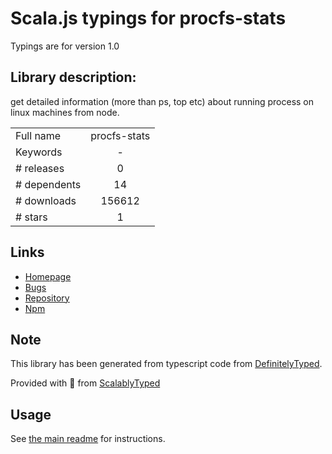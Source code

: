 
# Scala.js typings for procfs-stats

Typings are for version 1.0

## Library description:
get detailed information (more than ps, top etc) about running process on linux machines from node.

|                    |                 |
| ------------------ | :-------------: |
| Full name          | procfs-stats |
| Keywords           | - |
| # releases         | 0 |
| # dependents       | 14 |
| # downloads        | 156612 |
| # stars            | 1 |

## Links
- [Homepage](https://github.com/soldair/node-procfs-stats#readme)
- [Bugs](https://github.com/soldair/node-procfs-stats/issues)
- [Repository](https://github.com/soldair/node-procfs-stats)
- [Npm](https://www.npmjs.com/package/procfs-stats)
    


## Note
This library has been generated from typescript code from [DefinitelyTyped](https://definitelytyped.org).

Provided with :purple_heart: from [ScalablyTyped](https://github.com/oyvindberg/ScalablyTyped)

## Usage
See [the main readme](../../readme.md) for instructions.


